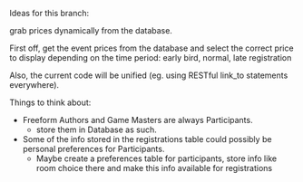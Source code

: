 Ideas for this branch:


grab prices dynamically from the database.

First off, get the event prices from the database and select the correct price to display depending on the time period:
early bird, normal, late registration

Also, the current code will be unified (eg. using RESTful link_to statements everywhere).


Things to think about:

* Freeform Authors and Game Masters are always Participants.
    * store them in Database as such.
* Some of the info stored in the registrations table could possibly be personal preferences for Participants.
    * Maybe create a preferences table for participants, store info like room choice there and make this info available for registrations

